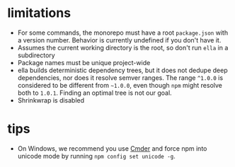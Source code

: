 # limitations

- For some commands, the monorepo must have a root `package.json` with a version number. Behavior is currently undefined if you don't have it.
- Assumes the current working directory is the root, so don't run `ella` in a subdirectory
- Package names must be unique project-wide
- ella builds deterministic dependency trees, but it does not dedupe deep dependencies, nor does it resolve semver ranges. The range `^1.0.0` is considered to be different from `~1.0.0`, even though `npm` might resolve both to `1.0.1`. Finding an optimal tree is not our goal.
- Shrinkwrap is disabled

# tips

- On Windows, we recommend you use [Cmder](http://cmder.net/) and force npm into unicode mode by running `npm config set unicode -g`.
